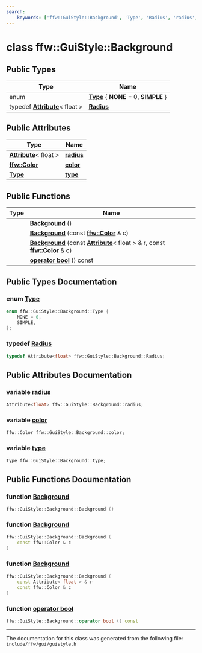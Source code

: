 ```yaml
---
search:
    keywords: ['ffw::GuiStyle::Background', 'Type', 'Radius', 'radius', 'color', 'type', 'Background', 'Background', 'Background', 'operator bool']
---
```


# class ffw::GuiStyle::Background

## Public Types

|Type|Name|
|-----|-----|
|enum|[**Type**](classffw_1_1_gui_style_1_1_background.md#1a9d7a2924bd2ec2ec0c0fa186d543b65f) { **NONE** = 0, **SIMPLE** } |
|typedef **[Attribute](classffw_1_1_gui_style_1_1_attribute.md)**< float >|[**Radius**](classffw_1_1_gui_style_1_1_background.md#1adf8f2648fffa8c63eb359bfcff0e8ec1)|


## Public Attributes

|Type|Name|
|-----|-----|
|**[Attribute](classffw_1_1_gui_style_1_1_attribute.md)**< float >|[**radius**](classffw_1_1_gui_style_1_1_background.md#1a6ae4b560a0465514b5bb63f83af158f5)|
|**[ffw::Color](structffw_1_1_color.md)**|[**color**](classffw_1_1_gui_style_1_1_background.md#1af3fe4d79bbc63d24826483225ecfb2f9)|
|**[Type](classffw_1_1_gui_style_1_1_background.md#1a9d7a2924bd2ec2ec0c0fa186d543b65f)**|[**type**](classffw_1_1_gui_style_1_1_background.md#1af1b021ff4e52a0e10ff2b7e8236ea164)|


## Public Functions

|Type|Name|
|-----|-----|
||[**Background**](classffw_1_1_gui_style_1_1_background.md#1af97ca5c332444342e14fe9ddb04d6e25) () |
||[**Background**](classffw_1_1_gui_style_1_1_background.md#1a7fc94731c78a6704ec39d0d77c0fb4be) (const **[ffw::Color](structffw_1_1_color.md)** & c) |
||[**Background**](classffw_1_1_gui_style_1_1_background.md#1a649be822fc54f705fc2cb04cda99493d) (const **[Attribute](classffw_1_1_gui_style_1_1_attribute.md)**< float > & r, const **[ffw::Color](structffw_1_1_color.md)** & c) |
||[**operator bool**](classffw_1_1_gui_style_1_1_background.md#1ad18d6b2c3bafce48274253d024470f55) () const |


## Public Types Documentation

### enum <a id="1a9d7a2924bd2ec2ec0c0fa186d543b65f" href="#1a9d7a2924bd2ec2ec0c0fa186d543b65f">Type</a>

```cpp
enum ffw::GuiStyle::Background::Type {
    NONE = 0,
    SIMPLE,
};
```



### typedef <a id="1adf8f2648fffa8c63eb359bfcff0e8ec1" href="#1adf8f2648fffa8c63eb359bfcff0e8ec1">Radius</a>

```cpp
typedef Attribute<float> ffw::GuiStyle::Background::Radius;
```



## Public Attributes Documentation

### variable <a id="1a6ae4b560a0465514b5bb63f83af158f5" href="#1a6ae4b560a0465514b5bb63f83af158f5">radius</a>

```cpp
Attribute<float> ffw::GuiStyle::Background::radius;
```



### variable <a id="1af3fe4d79bbc63d24826483225ecfb2f9" href="#1af3fe4d79bbc63d24826483225ecfb2f9">color</a>

```cpp
ffw::Color ffw::GuiStyle::Background::color;
```



### variable <a id="1af1b021ff4e52a0e10ff2b7e8236ea164" href="#1af1b021ff4e52a0e10ff2b7e8236ea164">type</a>

```cpp
Type ffw::GuiStyle::Background::type;
```



## Public Functions Documentation

### function <a id="1af97ca5c332444342e14fe9ddb04d6e25" href="#1af97ca5c332444342e14fe9ddb04d6e25">Background</a>

```cpp
ffw::GuiStyle::Background::Background ()
```



### function <a id="1a7fc94731c78a6704ec39d0d77c0fb4be" href="#1a7fc94731c78a6704ec39d0d77c0fb4be">Background</a>

```cpp
ffw::GuiStyle::Background::Background (
    const ffw::Color & c
)
```



### function <a id="1a649be822fc54f705fc2cb04cda99493d" href="#1a649be822fc54f705fc2cb04cda99493d">Background</a>

```cpp
ffw::GuiStyle::Background::Background (
    const Attribute< float > & r
    const ffw::Color & c
)
```



### function <a id="1ad18d6b2c3bafce48274253d024470f55" href="#1ad18d6b2c3bafce48274253d024470f55">operator bool</a>

```cpp
ffw::GuiStyle::Background::operator bool () const
```





----------------------------------------
The documentation for this class was generated from the following file: `include/ffw/gui/guistyle.h`
